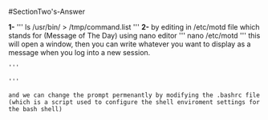 #SectionTwo's-Answer

**1-** ''' ls /usr/bin/ > /tmp/command.list '''
**2-** by editing in /etc/motd file which stands for (Message of The Day) using nano editor
    '''
    nano /etc/motd
    '''
    this will open a window, then you can write whatever you want to display as a message when you log into a new session.

    '''

    '''

    and we can change the prompt permenantly by modifying the .bashrc file (which is a script used to configure the shell enviroment settings for the bash shell)
